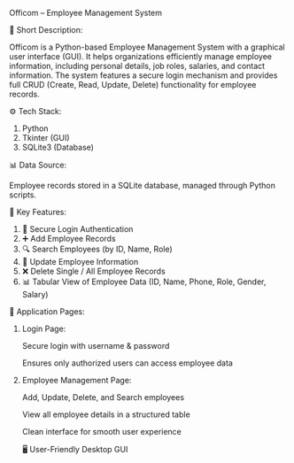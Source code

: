 Officom – Employee Management System


📌 Short Description:

  Officom is a Python-based Employee Management System with a graphical user interface (GUI). It helps organizations efficiently manage employee information, including personal details, job roles, salaries, and contact information. The system features a secure login mechanism and provides full CRUD (Create, Read, Update, Delete) functionality for employee records.


⚙ Tech Stack:

1. Python
2. Tkinter (GUI)
3. SQLite3 (Database)


📊 Data Source:

Employee records stored in a SQLite database, managed through Python scripts.


🌟 Key Features:

1. 🔐 Secure Login Authentication
2. ➕ Add Employee Records
3. 🔍 Search Employees (by ID, Name, Role)
4. 📝 Update Employee Information
5. ❌ Delete Single / All Employee Records
6. 📊 Tabular View of Employee Data (ID, Name, Phone, Role, Gender, Salary)


📌 Application Pages:

1. Login Page:
   
   Secure login with username & password

   Ensures only authorized users can access employee data

2. Employee Management Page:
   
   Add, Update, Delete, and Search employees
   
   View all employee details in a structured table
   
   Clean interface for smooth user experience

   🖥 User-Friendly Desktop GUI

